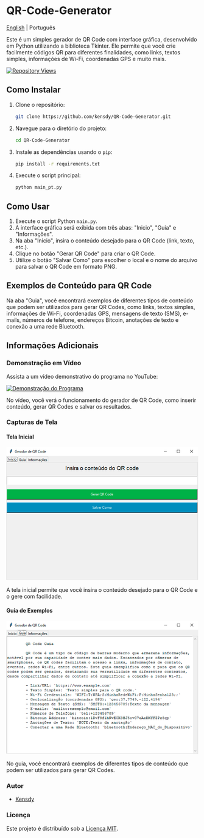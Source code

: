 # QR-Code-Generator

[English](README.md) | Português

Este é um simples gerador de QR Code com interface gráfica, desenvolvido em Python utilizando a biblioteca Tkinter. Ele permite que você crie facilmente códigos QR para diferentes finalidades, como links, textos simples, informações de Wi-Fi, coordenadas GPS e muito mais.

[![Repository Views](https://komarev.com/ghpvc/?username=kensdyqr&label=Views&color=brightgreen)]([https://github.com/kensdy/OSINT-Steam](https://github.com/kensdy/QR-Code-Generator))

## Como Instalar

1. Clone o repositório:

    ```bash
    git clone https://github.com/kensdy/QR-Code-Generator.git
    ```

2. Navegue para o diretório do projeto:

    ```bash
    cd QR-Code-Generator
    ```

3. Instale as dependências usando o `pip`:

    ```bash
    pip install -r requirements.txt
    ```
    
4. Execute o script principal:

    ```bash
    python main_pt.py
    ```

## Como Usar

1. Execute o script Python `main.py`.
2. A interface gráfica será exibida com três abas: "Inicio", "Guia" e "Informações".
3. Na aba "Inicio", insira o conteúdo desejado para o QR Code (link, texto, etc.).
4. Clique no botão "Gerar QR Code" para criar o QR Code.
5. Utilize o botão "Salvar Como" para escolher o local e o nome do arquivo para salvar o QR Code em formato PNG.

## Exemplos de Conteúdo para QR Code

Na aba "Guia", você encontrará exemplos de diferentes tipos de conteúdo que podem ser utilizados para gerar QR Codes, como links, textos simples, informações de Wi-Fi, coordenadas GPS, mensagens de texto (SMS), e-mails, números de telefone, endereços Bitcoin, anotações de texto e conexão a uma rede Bluetooth.

## Informações Adicionais

### Demonstração em Vídeo

Assista a um vídeo demonstrativo do programa no YouTube:

[![Demonstração do Programa](https://img.youtube.com/vi/OGrucDV3FcI/0.jpg)](https://www.youtube.com/watch?v=OGrucDV3FcI)

No vídeo, você verá o funcionamento do gerador de QR Code, como inserir conteúdo, gerar QR Codes e salvar os resultados.

### Capturas de Tela

#### Tela Inicial

![Tela Inicial](inicio.png)

A tela inicial permite que você insira o conteúdo desejado para o QR Code e o gere com facilidade.

#### Guia de Exemplos

![Guia de Exemplos](guia.png)

No guia, você encontrará exemplos de diferentes tipos de conteúdo que podem ser utilizados para gerar QR Codes.

### Autor

- [Kensdy](https://github.com/kensdy)

### Licença

Este projeto é distribuído sob a [Licença MIT](LICENSE).
